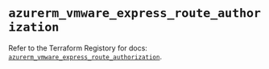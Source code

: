 # `azurerm_vmware_express_route_authorization`

Refer to the Terraform Registory for docs: [`azurerm_vmware_express_route_authorization`](https://www.terraform.io/docs/providers/azurerm/r/vmware_express_route_authorization).
